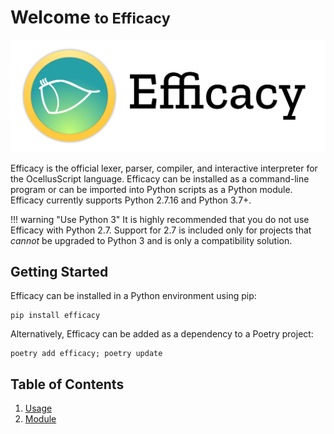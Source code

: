 # Welcome <small>to Efficacy</small>

![Efficacy Logomark](../efficacy_logomark.svg)

Efficacy is the official lexer, parser, compiler, and interactive interpreter for the OcellusScript language. Efficacy can be installed as a command-line program or can be imported into Python scripts as a Python module. Efficacy currently supports Python 2.7.16 and Python 3.7+.

!!! warning "Use Python 3"
    It is highly recommended that you do not use Efficacy with Python 2.7. Support for 2.7 is included only for projects that _cannot_ be upgraded to Python 3 and is only a compatibility solution.

## Getting Started

Efficacy can be installed in a Python environment using pip:

```
pip install efficacy
```

Alternatively, Efficacy can be added as a dependency to a Poetry project:

```
poetry add efficacy; poetry update
```

## Table of Contents

1. [Usage](./01-cli.md)
2. [Module](./module/index.md)